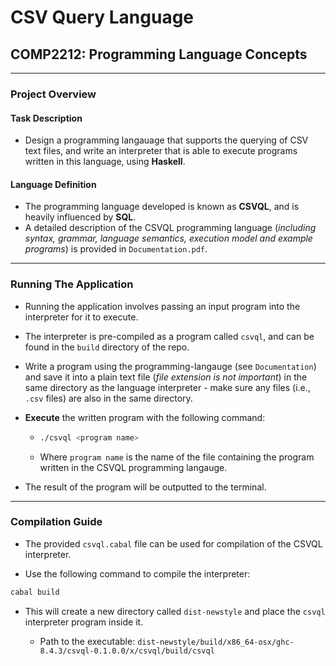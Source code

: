 # CSV Query Language

## COMP2212: Programming Language Concepts

---

### Project Overview

#### Task Description

- Design a programming langauage that supports the querying of CSV text files, and write an interpreter that is able to execute programs written in this language, using **Haskell**.

#### Language Definition

- The programming language developed is known as **CSVQL**, and is heavily influenced by **SQL**.
- A detailed description of the CSVQL programming language (*including syntax, grammar, language semantics, execution model and example programs*) is provided in `Documentation.pdf`. 

---

### Running The Application

- Running the application involves passing an input program into the interpreter for it to execute.

- The interpreter is pre-compiled as a program called `csvql`, and can be found in the `build` directory of the repo.

- Write a program using the programming-langauge (see `Documentation`) and save it into a plain text file (*file extension is not important*) in the same directory as the language interpreter - make sure any files (i.e., `.csv` files) are also in the same directory.

- **Execute** the written program with the following command:

  - ```bash
    ./csvql <program name>
    ```

  - Where `program name` is the name of the file containing the program written in the CSVQL programming langauge.

- The result of the program will be outputted to the terminal.

---

### Compilation Guide

- The provided `csvql.cabal` file can be used for compilation of the CSVQL interpreter.

- Use the following command to compile the interpreter:

```bash
cabal build
```

- This will create a new directory called `dist-newstyle` and place the `csvql` interpreter program inside it.

  - Path to the executable: `dist-newstyle/build/x86_64-osx/ghc-8.4.3/csvql-0.1.0.0/x/csvql/build/csvql`